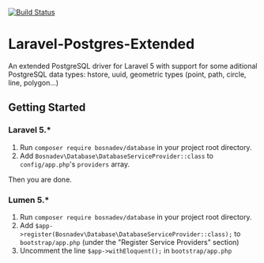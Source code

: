[![Build Status](https://travis-ci.org/Bosnadev/Database.svg?branch=master)](https://travis-ci.org/Bosnadev/Database)


Laravel-Postgres-Extended
=========================

An extended PostgreSQL driver for Laravel 5 with support for some aditional PostgreSQL data types: hstore, uuid, geometric types (point, path, circle, line, polygon...)

## Getting Started  
### Laravel 5.*
1. Run `composer require bosnadev/database` in your project root directory.
2. Add `Bosnadev\Database\DatabaseServiceProvider::class` to `config/app.php`'s `providers` array.

Then you are done.

### Lumen 5.*
1. Run `composer require bosnadev/database` in your project root directory.
2. Add `$app->register(Bosnadev\Database\DatabaseServiceProvider::class);` to `bootstrap/app.php` (under the "Register Service Providers" section)
3. Uncomment the line `$app->withEloquent();` in `bootstrap/app.php`
